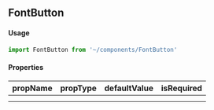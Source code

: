 ## FontButton

#### Usage

```javascript
import FontButton from '~/components/FontButton'
```

#### Properties

| propName | propType | defaultValue | isRequired |
| -------- | -------- | ------------ | ---------- |
|          |          |              |            |
|          |          |              |            |  |
